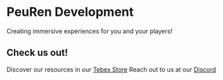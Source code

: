 # PeuRen Development
Creating immersive experiences for you and your players!

## Check us out!
Discover our resources in our [Tebex Store](https://peuren.tebex.io/)
Reach out to us at our [Discord](https://discord.gg/wtxqbm4Sjq)
